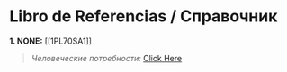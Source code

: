 # Libro de Referencias / Справочник

**1. NONE:** [[1PL70SA1]]
>*Человеческие потребности:* [Click Here]()